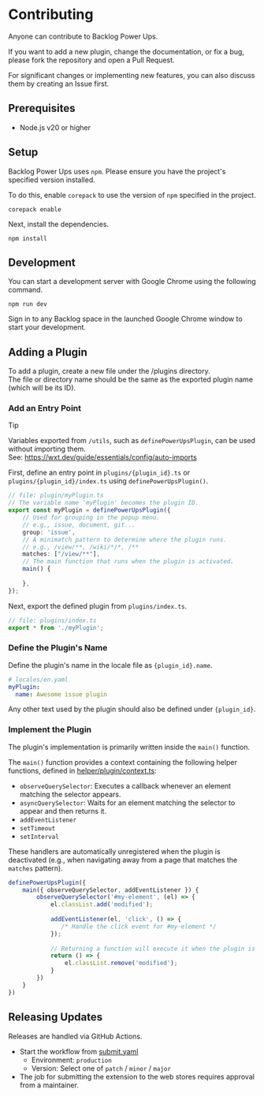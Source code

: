 # Contributing

Anyone can contribute to Backlog Power Ups.

If you want to add a new plugin, change the documentation, or fix a bug, please fork the repository and open a Pull Request.

For significant changes or implementing new features, you can also discuss them by creating an Issue first.

## Prerequisites

- Node.js v20 or higher

## Setup

Backlog Power Ups uses `npm`. Please ensure you have the project's specified version installed.

To do this, enable `corepack` to use the version of `npm` specified in the project.

```shell
corepack enable
```

Next, install the dependencies.

```shell
npm install
```

## Development

You can start a development server with Google Chrome using the following command.

```shell
npm run dev
```

Sign in to any Backlog space in the launched Google Chrome window to start your development.

## Adding a Plugin

To add a plugin, create a new file under the /plugins directory.  
The file or directory name should be the same as the exported plugin name (which will be its ID).

### Add an Entry Point

> [!TIP]
> Variables exported from `/utils`, such as `definePowerUpsPlugin`, can be used without importing them.  
> See: https://wxt.dev/guide/essentials/config/auto-imports

First, define an entry point in `plugins/{plugin_id}.ts` or `plugins/{plugin_id}/index.ts` using `definePowerUpsPlugin()`.

```ts
// file: plugin/myPlugin.ts
// The variable name 'myPlugin' becomes the plugin ID.
export const myPlugin = definePowerUpsPlugin({
    // Used for grouping in the popup menu.
    // e.g., issue, document, git...
    group: 'issue',
    // A minimatch pattern to determine where the plugin runs.
    // e.g., /view/**, /wiki/*/*, /**
    matches: ["/view/**"],
    // The main function that runs when the plugin is activated.
    main() {
        
    },
});
```

Next, export the defined plugin from `plugins/index.ts`.

```ts
// file: plugins/index.ts
export * from './myPlugin';
```

### Define the Plugin's Name

Define the plugin's name in the locale file as `{plugin_id}.name`.

```yaml
# locales/en.yaml
myPlugin:
  name: Awesome issue plugin
```

Any other text used by the plugin should also be defined under `{plugin_id}`.

### Implement the Plugin

The plugin's implementation is primarily written inside the `main()` function.

The `main()` function provides a context containing the following helper functions, defined in [helper/plugin/context.ts](helper/plugin/context.ts):

- `observeQuerySelector`: Executes a callback whenever an element matching the selector appears.
- `asyncQuerySelector`: Waits for an element matching the selector to appear and then returns it.
- `addEventListener`
- `setTimeout` 
- `setInterval`

These handlers are automatically unregistered when the plugin is deactivated (e.g., when navigating away from a page that matches the `matches` pattern).

```ts
definePowerUpsPlugin({
    main({ observeQuerySelector, addEventListener }) {
        observeQuerySelector('#my-element', (el) => {
            el.classList.add('modified');
            
            addEventListener(el, 'click', () => {
               /* Handle the click event for #my-element */ 
            });
            
            // Returning a function will execute it when the plugin is deactivated.
            return () => {
                el.classList.remove('modified');
            }
        })
    }
})
```

## Releasing Updates

Releases are handled via GitHub Actions.

- Start the workflow from [submit.yaml](https://github.com/nulab/backlog-power-ups/actions/workflows/submit.yaml)
    - Environment: `production`
    - Version: Select one of `patch` / `minor` / `major`
- The job for submitting the extension to the web stores requires approval from a maintainer.
